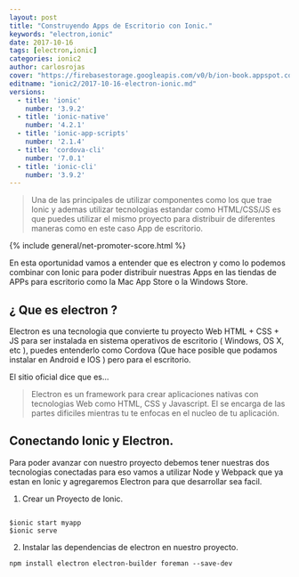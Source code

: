 ```yaml
---
layout: post
title: "Construyendo Apps de Escritorio con Ionic."
keywords: "electron,ionic"
date: 2017-10-16
tags: [electron,ionic]
categories: ionic2
author: carlosrojas
cover: "https://firebasestorage.googleapis.com/v0/b/ion-book.appspot.com/o/posts%2F2017-10-16-electron-ionic%2FCreando%20Apps%20de%20Escritorio%20con%20Ionic.png?alt=media&token=1bc1512f-dc7a-4fd2-9eea-0780250b8ea0"
editname: "ionic2/2017-10-16-electron-ionic.md"
versions:
  - title: 'ionic'
    number: '3.9.2'
  - title: 'ionic-native'
    number: '4.2.1'
  - title: 'ionic-app-scripts'
    number: '2.1.4'
  - title: 'cordova-cli'
    number: '7.0.1'
  - title: 'ionic-cli'
    number: '3.9.2'
---
```

> Una de las principales de utilizar componentes como los que trae Ionic y ademas utilizar tecnologias estandar como HTML/CSS/JS es que puedes utilizar el mismo proyecto para distribuir de diferentes maneras como en este caso App de escritorio.

<amp-img width="1024" height="512" layout="responsive" src="https://firebasestorage.googleapis.com/v0/b/ion-book.appspot.com/o/posts%2F2017-10-16-electron-ionic%2FCreando%20Apps%20de%20Escritorio%20con%20Ionic.png?alt=media&token=1bc1512f-dc7a-4fd2-9eea-0780250b8ea0" alt="charts"></amp-img>

{% include general/net-promoter-score.html %}

En esta oportunidad vamos a entender que es electron y como lo podemos combinar con Ionic para poder distribuir nuestras Apps en las tiendas de APPs para escritorio como la Mac App Store o la Windows Store.

## ¿ Que es electron ?

Electron es una tecnologia que convierte tu proyecto Web HTML + CSS + JS para ser instalada en sistema operativos de escritorio ( Windows, OS X, etc ), puedes entenderlo como Cordova (Que hace posible que podamos instalar en Android e IOS ) pero para el escritorio.

El sitio oficial dice que es...

<blockquote>
Electron es un framework para crear aplicaciones nativas con tecnologias Web como HTML, CSS y Javascript. El se encarga de las partes dificiles mientras tu te enfocas en el nucleo  de tu aplicación.
</blockquote>

## Conectando Ionic y Electron.

Para poder avanzar con nuestro proyecto debemos tener nuestras dos tecnologias conectadas para eso vamos a utilizar Node y Webpack que ya estan en Ionic y agregaremos Electron para que desarrollar sea facil.

1) Crear un Proyecto de Ionic.

````

$ionic start myapp
$ionic serve

````

2) Instalar las dependencias de electron en nuestro proyecto.

````
npm install electron electron-builder foreman --save-dev
````


